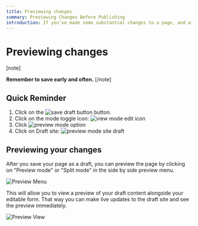 ```yaml
---
title: Previewing changes
summary: Previewing Changes Before Publishing
introduction: If you've made some substantial changes to a page, and wish to check exactly how it looks before making the changes live, you can save the changes to the Draft site and then preview it.
---
```


# Previewing changes

[note]
 
**Remember to save early and often.**
[/note]

## Quick Reminder

 1. Click on the ![save draft button](/_images/save-draft-button.png) button.
 2. Click on the mode toggle icon: ![view mode edit icon](/_images/view-mode-edit-icon.png)
 3. Click ![preview mode option](/_images/preview-mode-option.png)
 4. Click on Draft site: ![preview mode site draft](/_images/preview-draft-published.png)

## Previewing your changes

After you save your page as a draft, you can preview the page by clicking on "Preview mode" or "Split mode" in the side by side preview menu.

![Preview Menu](/_images/Preview-Bar.png)

This will allow you to view a preview of your draft content alongside your editable form. That way you can make
live updates to the draft site and see the preview immediately.

![Preview View](/_images/Preview.png)

